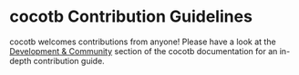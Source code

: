 # cocotb Contribution Guidelines

cocotb welcomes contributions from anyone!
Please have a look at the [Development & Community](https://docs.cocotb.org/en/development/contributing.html) section of the cocotb documentation for an in-depth contribution guide.
